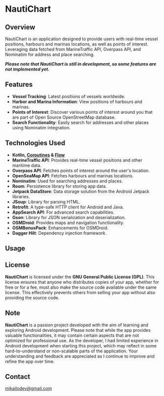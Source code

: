 # NautiChart

## Overview
NautiChart is an application designed to provide users with real-time vessel positions, harbours and marinas locations, as well as points of interest. Leveraging data fetched from MarineTraffic API, Overpass API, and Nominatim for address and place searching.

**_Please note that NautiChart is still in development, so some features are not implemented yet._**

## Features
- **Vessel Tracking**: Latest positions of vessels worldwide.
- **Harbor and Marina Information**: View positions of harbours and marinas.
- **Points of Interest**: Discover various points of interest around you that are part of Open Source OpenStreetMap database.
- **Search Functionality**: Easily search for addresses and other places using Nominatim integration.

## Technologies Used
- **Kotlin, [Coroutines](https://developer.android.com/kotlin/coroutines) & [Flow](https://developer.android.com/kotlin/flow)**
- **MarineTraffic API**: Provides real-time vessel positions and other maritime data.
- **Overpass API**: Fetches points of interest around the user's location.
- **OpenSeaMap API**: Fetches harbours and marinas locations.
- **Nominatim**: Used for searching addresses and places.
- **Room**: Persistence library for storing app data.
- **Jetpack DataStore**: Data storage solution from the Android Jetpack libraries.
- **JSoup**: Library for parsing HTML.
- **Retrofit**: A type-safe HTTP client for Android and Java.
- **AppSearch API**: For advanced search capabilities.
- **Gson**: Library for JSON serialization and deserialization.
- **OSMDroid**: Provides maps and navigation functionality.
- **OSMBonusPack**: Enhancements for OSMDroid.
- **Dagger Hilt**: Dependency injection framework.

## Usage


## License
**NautiChart** is licensed under the **GNU General Public License (GPL)**. This license ensures that anyone who distributes copies of your app, whether for free or for a fee, must also make the source code available under the same license. This effectively prevents others from selling your app without also providing the source code.

## Note
**NautiChart** is a passion project developed with the aim of learning and exploring Android development. Please note that while the app provides valuable functionalities, it may contain certain aspects that are not optimized for professional use. As the developer, I had limited experience in Android development when starting this project, which may reflect in some hard-to-understand or non-scalable parts of the application. Your understanding and feedback are appreciated as I continue to improve and refine the app over time.

## Contact
mikailodev@gmail.com
